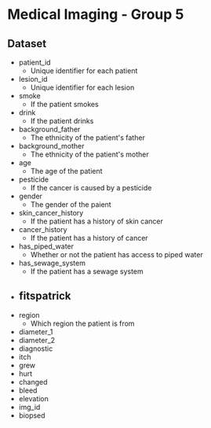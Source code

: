 # Medical Imaging - Group 5

## Dataset

-   patient_id
    -   Unique identifier for each patient
-   lesion_id
    -   Unique identifier for each lesion
-   smoke
    -   If the patient smokes
-   drink
    -   If the patient drinks
-   background_father
    -   The ethnicity of the patient's father
-   background_mother
    -   The ethnicity of the patient's mother
-   age
    -   The age of the patient
-   pesticide
    -   If the cancer is caused by a pesticide
-   gender
    -   The gender of the paient
-   skin_cancer_history
    -   If the patient has a history of skin cancer
-   cancer_history
    -   If the patient has a history of cancer
-   has_piped_water
    - Whether or not the patient has access to piped water 
-   has_sewage_system
    - If the patient has a sewage system
-   fitspatrick
    - 
-   region
    - Which region the patient is from
-   diameter_1
-   diameter_2
-   diagnostic
-   itch
-   grew
-   hurt
-   changed
-   bleed
-   elevation
-   img_id
-   biopsed
